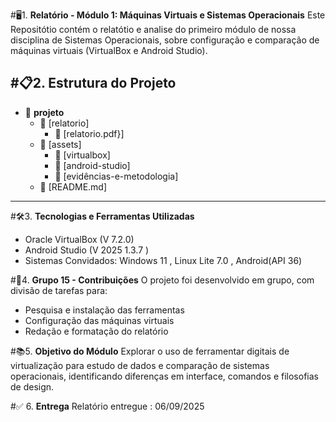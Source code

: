 #🖥️1. **Relatório - Módulo 1: Máquinas Virtuais e Sistemas Operacionais**
Este Repositótio contém o relatótio e analise do primeiro módulo de nossa disciplina de Sistemas Operacionais, 
sobre configuração e comparação de máquinas virtuais (VirtualBox e Android Studio).

#📋2. **Estrutura do Projeto**
---

- 📁 **projeto**
  - 📁 [relatorio]
    - 📄 [relatorio.pdf}]
  - 📁 [assets]
    - 📁 [virtualbox]
    - 📁 [android-studio]
    - 📁 [evidências-e-metodologia]
  - 📄 [README.md]           

---
#🛠️3. **Tecnologias e Ferramentas Utilizadas**
- Oracle VirtualBox (V 7.2.0)
- Android Studio (V 2025 1.3.7 )
- Sistemas Convidados: Windows 11 , Linux Lite 7.0 , Android(API 36)

#👥4. **Grupo 15 - Contribuições**
O projeto foi desenvolvido em grupo, com divisão de tarefas para:
- Pesquisa e instalação das ferramentas
- Configuração das máquinas virtuais
- Redação e formatação do relatório

#📚5. **Objetivo do Módulo**
Explorar o uso de ferramentar digitais de virtualização para estudo de dados e comparação de sistemas operacionais,
identificando diferenças em interface, comandos e filosofias de design.

#✅ 6. **Entrega**
Relatório entregue : 06/09/2025








